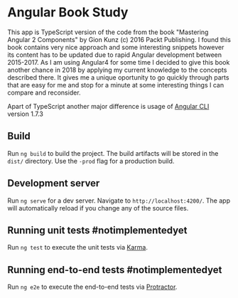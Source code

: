 # Angular Book Study

This app is TypeScript version of the code from the book "Mastering Angular 2 Components" by Gion Kunz (c) 2016 Packt Publishing. I found this book contains very nice approach and some interesting snippets however its content has to be updated due to rapid Angular development between 2015-2017. As I am using Angular4 for some time I decided to give this book another chance in 2018 by applying my current knowledge to the concepts described there. It gives me a unique oportunity to go quickly through parts that are easy for me and stop for a minute at some interesting things I can compare and reconsider.

Apart of TypeScript another major difference is usage of [Angular CLI](https://github.com/angular/angular-cli) version 1.7.3

## Build

Run `ng build` to build the project. The build artifacts will be stored in the `dist/` directory. Use the `-prod` flag for a production build.

## Development server

Run `ng serve` for a dev server. Navigate to `http://localhost:4200/`. The app will automatically reload if you change any of the source files.

## Running unit tests #notimplementedyet

Run `ng test` to execute the unit tests via [Karma](https://karma-runner.github.io).

## Running end-to-end tests #notimplementedyet

Run `ng e2e` to execute the end-to-end tests via [Protractor](http://www.protractortest.org/).


